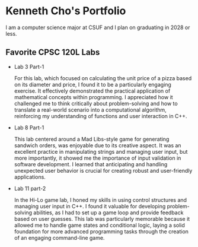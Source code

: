 
# Kenneth Cho's Portfolio

I am a computer science major at CSUF and I plan on graduating in 2028 or less.

## Favorite CPSC 120L Labs

* Lab 3 Part-1

  For this lab, which focused on calculating the unit price of a pizza based on its diameter and price, I found it to be a particularly engaging exercise. It effectively demonstrated the practical application of mathematical concepts within programming. I appreciated how it challenged me to think critically about problem-solving and how to translate a real-world scenario into a computational algorithm, reinforcing my understanding of functions and user interaction in C++.

* Lab 8 Part-1

  This lab centered around a Mad Libs-style game for generating sandwich orders, was enjoyable due to its creative aspect. It was an excellent practice in manipulating strings and managing user input, but more importantly, it showed me the importance of input validation in software development. I learned that anticipating and handling unexpected user behavior is crucial for creating robust and user-friendly applications.

* Lab 11 part-2

  In the Hi-Lo game lab, I honed my skills in using control structures and managing user input in C++. I found it valuable for developing problem-solving abilities, as I had to set up a game loop and provide feedback based on user guesses. This lab was particularly memorable because it allowed me to handle game states and conditional logic, laying a solid foundation for more advanced programming tasks through the creation of an engaging command-line game.
